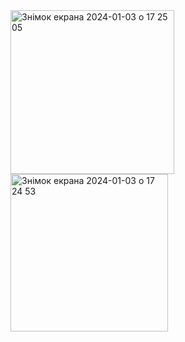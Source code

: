 <img width="262" alt="Знімок екрана 2024-01-03 о 17 25 05" src="https://github.com/antila3567/Animated-Page-Indicator-swiftUI/assets/69010621/f46d6e0f-94fb-4d85-a64b-321ea191d5ec">
<img width="252" alt="Знімок екрана 2024-01-03 о 17 24 53" src="https://github.com/antila3567/Animated-Page-Indicator-swiftUI/assets/69010621/459c3953-ecbc-4ff0-9fb9-c75699bda73e">
